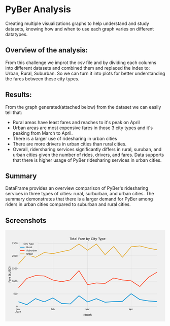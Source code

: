 
# PyBer Analysis

Creating multiple visualizations graphs to help understand and study datasets, knowing how and when to use each graph varies on different datatypes.

## Overview of the analysis:

From this challenge we improt the csv file and by dividing each columns into different datasets and combined them and replaced the index to: Urban, Rural, Suburban. So we can turn it into plots for better understanding the fares between these city types.


## Results:
From the graph generated(attached below) from the dataset we can easily tell that:

- Rural areas have least fares and reaches to it's peak on April
- Urban areas are most expensive fares in those 3 city types and it's peaking from March to April.
- There is a larger use of ridesharing in urban cities
- There are more drivers in urban cities than rural cities.
- Overall, ridersharing services significantly differs in rural, suruban, and urban cities given the number of rides, drivers, and fares. Data supports that there is higher usage of PyBer ridesharing services in urban cities.


## Summary
DataFrame provides an overview comparison of PyBer's ridesharing services in three types of cities: rural, surburban, and urban cities. The summary demonstrates that there is a larger demand for PyBer among riders in urban cities compared to suburban and rural cities.


## Screenshots

![App Screenshot](https://github.com/Hotpocket106/PyBer_Challenge_module5/blob/main/PyBer_fare_summary.png?raw=true)

